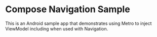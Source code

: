 # Compose Navigation Sample

This is an Android sample app that demonstrates using Metro to inject ViewModel including
when used with Navigation.

